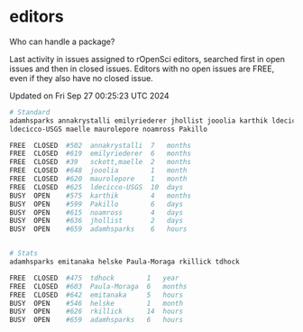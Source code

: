 # editors

Who can handle a package?

Last activity in issues assigned to rOpenSci editors, searched first in open
issues and then in closed issues. Editors with no open issues are FREE, even if
they also have no closed issue.


Updated on Fri Sep 27 00:25:23 UTC 2024

```bash
# Standard
adamhsparks annakrystalli emilyriederer jhollist jooolia karthik ldecicco
ldecicco-USGS maelle maurolepore noamross Pakillo

FREE  CLOSED  #502  annakrystalli  7   months
FREE  CLOSED  #619  emilyriederer  6   months
FREE  CLOSED  #39   sckott,maelle  2   months
FREE  CLOSED  #648  jooolia        1   month
FREE  CLOSED  #620  maurolepore    1   month
FREE  CLOSED  #625  ldecicco-USGS  10  days
BUSY  OPEN    #575  karthik        4   months
BUSY  OPEN    #599  Pakillo        6   days
BUSY  OPEN    #615  noamross       4   days
BUSY  OPEN    #636  jhollist       2   days
BUSY  OPEN    #659  adamhsparks    6   hours


# Stats
adamhsparks emitanaka helske Paula-Moraga rkillick tdhock

FREE  CLOSED  #475  tdhock        1   year
FREE  CLOSED  #603  Paula-Moraga  6   months
FREE  CLOSED  #642  emitanaka     5   hours
BUSY  OPEN    #546  helske        1   month
BUSY  OPEN    #626  rkillick      14  hours
BUSY  OPEN    #659  adamhsparks   6   hours
```
